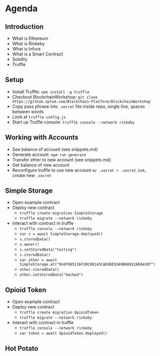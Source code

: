 # Agenda

## Introduction

- What is Ethereum
- What is Rinkeby
- What is Infura
- What is a Smart Contract
- Solidity
- Truffle

## Setup

- Install Truffle: `npm install -g truffle`
- Checkout BlockchainWorkshop:
  `git clone https://github.optum.com/Blockchain-Platform/BlockchainWorkshop`
- Copy pass phrase into `.secret` file inside repo, single line, spaces between
  words
- Look at `truffle-config.js`
- Start up Truffle console: `truffle console --network rinkeby`

## Working with Accounts

- See balance of account (see snippets.md)
- Generate account: `npm run generate`
- Transfer ether to new account (see snippets.md)
- Get balance of new account
- Reconfigure truffle to use new account `mv .secret > .secret.bak`, create new
  `.secret`

## Simple Storage

- Open example contract
- Deploy new contract
  - `truffle create migration SimpleStorage`
  - `truffle migrate --network rinkeby`
- Interact with contract in truffle
  - `truffle console --network rinkeby`
  - `var s = await SimpleStorage.deployed()`
  - `s.storedData()`
  - `s.owner()`
  - `s.setStoredData("testing")`
  - `s.storedData()`
  - `var other = await SimpleStorage.at("0x6F985136F30C08143CAEd8E93A9B60922AEA4CBf")`
  - `other.storedData()`
  - `other.setStoredData("hacked")`

## Opioid Token

- Open example contract
- Deploy new contract
  - `truffle create migration OpioidToken`
  - `truffle migrate --network rinkeby`
- Interact with contract in truffle
  - `truffle console --network rinkeby`
  - `var token = await OpioidToken.deployed()`

## Hot Potato
